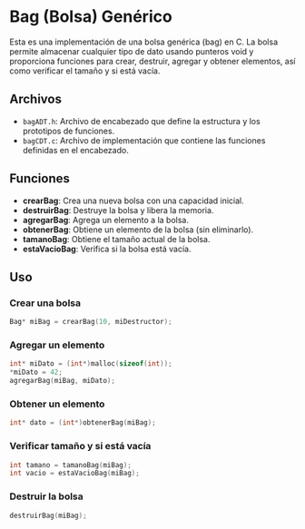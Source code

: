 # Bag (Bolsa) Genérico

Esta es una implementación de una bolsa genérica (bag) en C. La bolsa permite almacenar cualquier tipo de dato usando punteros void y proporciona funciones para crear, destruir, agregar y obtener elementos, así como verificar el tamaño y si está vacía.

## Archivos

- `bagADT.h`: Archivo de encabezado que define la estructura y los prototipos de funciones.
- `bagCDT.c`: Archivo de implementación que contiene las funciones definidas en el encabezado.

## Funciones

- **crearBag**: Crea una nueva bolsa con una capacidad inicial.
- **destruirBag**: Destruye la bolsa y libera la memoria.
- **agregarBag**: Agrega un elemento a la bolsa.
- **obtenerBag**: Obtiene un elemento de la bolsa (sin eliminarlo).
- **tamanoBag**: Obtiene el tamaño actual de la bolsa.
- **estaVacioBag**: Verifica si la bolsa está vacía.

## Uso

### Crear una bolsa

```c
Bag* miBag = crearBag(10, miDestructor);
```

### Agregar un elemento

```c
int* miDato = (int*)malloc(sizeof(int));
*miDato = 42;
agregarBag(miBag, miDato);
```

### Obtener un elemento

```c
int* dato = (int*)obtenerBag(miBag);
```

### Verificar tamaño y si está vacía

```c
int tamano = tamanoBag(miBag);
int vacio = estaVacioBag(miBag);
```

### Destruir la bolsa

```c
destruirBag(miBag);
```
